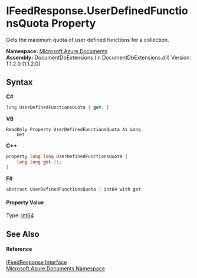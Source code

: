 # IFeedResponse.UserDefinedFunctionsQuota Property 
 

Gets the maximum quota of user defined functions for a collection.

**Namespace:**&nbsp;<a href="856b2e23-9c8b-2618-f913-67d85d500616">Microsoft.Azure.Documents</a><br />**Assembly:**&nbsp;DocumentDbExtensions (in DocumentDbExtensions.dll) Version: 1.1.2.0 (1.1.2.0)

## Syntax

**C#**<br />
``` C#
long UserDefinedFunctionsQuota { get; }
```

**VB**<br />
``` VB
ReadOnly Property UserDefinedFunctionsQuota As Long
	Get
```

**C++**<br />
``` C++
property long long UserDefinedFunctionsQuota {
	long long get ();
}
```

**F#**<br />
``` F#
abstract UserDefinedFunctionsQuota : int64 with get

```


#### Property Value
Type: <a href="http://msdn2.microsoft.com/en-us/library/6yy583ek" target="_blank">Int64</a>

## See Also


#### Reference
<a href="cbcd444d-ffe1-6199-9c3a-29fa6b4f474e">IFeedResponse Interface</a><br /><a href="856b2e23-9c8b-2618-f913-67d85d500616">Microsoft.Azure.Documents Namespace</a><br />